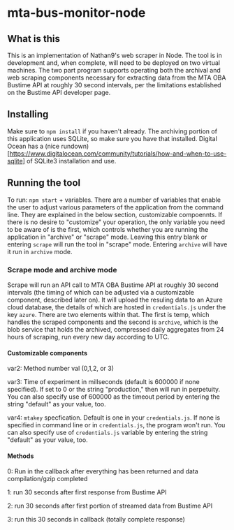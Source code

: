 # mta-bus-monitor-node

## What is this
This is an implementation of Nathan9's web scraper in Node. The tool is in development and, when complete, will need to be deployed on two virtual machines. The two part program supports operating both the archival and web scraping components necessary for extracting data from the MTA OBA Bustime API at roughly 30 second intervals, per the limitations established on the Bustime API developer page.

## Installing
Make sure to `npm install` if you haven't already. The archiving portion of this application uses SQLite, so make sure you have that installed. Digital Ocean has a (nice rundown)[https://www.digitalocean.com/community/tutorials/how-and-when-to-use-sqlite] of SQLite3 installation and use.

## Running the tool
To run: `npm start` + variables. There are a number of variables that enable the user to adjust various parameters of the application from the command line. They are explained in the below section, customizable compoennts. If there is no desire to "customize" your operation, the only variable you need to be aware of is the first, which controls whether you are running the application in "archive" or "scrape" mode. Leaving this entry blank or entering `scrape` will run the tool in "scrape" mode. Entering `archive` will have it run in `archive` mode.

### Scrape mode and archive mode
Scrape will run an API call to MTA OBA Bustime API at roughly 30 second intervals (the timing of which can be adjusted via a customizable component, described later on). It will upload the resuling data to an Azure cloud database, the details of which are hosted in `credentials.js` under the key `azure`. There are two elements within that. The first is temp, which handles the scraped components and the second is `archive`, which is the blob service that holds the archived, compressed daily aggregates from 24 hours of scraping, run every new day according to UTC.


#### Customizable components
var2: Method number val (0,1,2, or 3)

var3: Time of experiment in millseconds (default is 600000 if none specified). If set to 0 or the string "production," then will run in perpetuity. You can also specify use of 600000 as the timeout period by entering the string "default" as your value, too.

var4: `mtakey` specfication. Default is one in your `credentials.js`. If none is specified in command line or in `credentials.js`, the program won't run. You can also specify use of `credentials.js` variable by entering the string "default" as your value, too.


#### Methods
0: Run in the callback after everything has been returned and data compilation/gzip completed

1: run 30 seconds after first response from Bustime API

2: run 30 seconds after first portion of streamed data from Bustime API

3: run this 30 seconds in callback (totally complete response)


